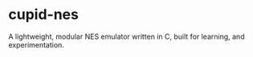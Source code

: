 # cupid-nes
A lightweight, modular NES emulator written in C, built for learning, and experimentation.
